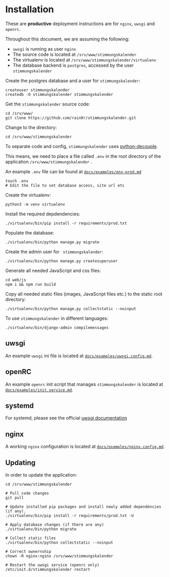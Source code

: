# Installation

These are **productive** deployment instructions are for `nginx`, `uwsgi` and `openrc`.

Throughout this document, we are assuming the following:

 * `uwsgi` is running as user `nginx`
 * The source code is located at `/srv/www/stimmungskalender`
 * The virtualenv is located at  `/srv/www/stimmungskalender/virtualenv`
 * The database backend is `postgres`, accessed by the user `stimmungskalender`

Create the postgres database and a user for `stimmungskalender`:

```shell
createuser stimmungskalender
createdb -O stimmungskalender stimmungskalender
```

Get the `stimmungskalender` source code:

```shell
cd /srv/www/
git clone https://github.com/rain0r/stimmungskalender.git
```

Change to the directory:

```shell
cd /srv/www/stimmungskalender
```

To separate code and config, `stimmungskalender` uses [python-decouple](https://github.com/henriquebastos/python-decouple).

This means, we need to place a file called `.env` in the root directory of the application `/srv/www/stimmungskalender` .

An example `.env` file can be found at [`docs/examples/env-prod.md`](examples/env-prod.md#env-file)

```shell
touch .env
# Edit the file to set database access, site url etc
```

Create the virtualenv: 

```shell
python3 -m venv virtualenv
```

Install the required depdendencies:

```shell
./virtualenv/bin/pip install -r requirements/prod.txt
```

Populate the database:

```shell
./virtualenv/bin/python manage.py migrate
```

Create the admin user for ` stimmungskalender`:

```shell
./virtualenv/bin/python manage.py createsuperuser
```

Generate all needed JavaScript and css files:

```shell
cd web/js
npm i && npm run build
```

Copy all needed static files (images, JavaScript files etc.) to the static root directory:

```shell
./virtualenv/bin/python manage.py collectstatic --noinput
```

To use `stimmungskalender` in different languages:

```shell
./virtualenv/bin/django-admin compilemessages
```

## uwsgi

An example `uwsgi` ini file is located at [`docs/examples/uwsgi.config.md`](examples/uwsgi.config.md).

## openRC

An example `openrc` init script that manages `stimmungskalender` is located at [`docs/examples/init.service.md`](examples/init.service.md).

## systemd

For systemd, please see the official [uwsgi documentation](https://uwsgi-docs.readthedocs.io/en/latest/Systemd.html)

## nginx

A working `nginx` configuration is located at [`docs/examples/nginx.config.md`](examples/nginx.config.md).

## Updating
In order to update the application:

```shell
cd /srv/www/stimmungskalender

# Pull code changes
git pull

# Update installed pip packages and install newly added dependencies (if any).
./virtualenv/bin/pip install -r requirements/prod.txt -U

# Apply database changes (if there are any)
./virtualenv/bin/python migrate

# Collect static files
./virtualenv/bin/python collectstatic --noinput
  
# Correct ownernship
chown -R nginx:nginx /srv/www/stimmungskalender

# Restart the uwsgi service (openrc only)
/etc/init.d/stimmungskalender restart
```
